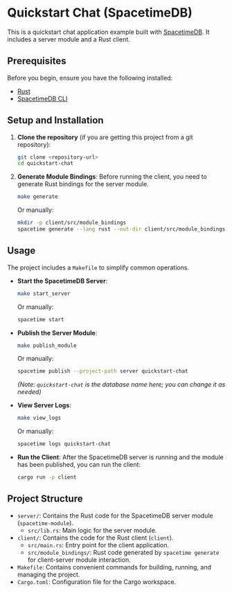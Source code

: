# Quickstart Chat (SpacetimeDB)

This is a quickstart chat application example built with [SpacetimeDB](https://spacetimedb.com/). It includes a server module and a Rust client.

## Prerequisites

Before you begin, ensure you have the following installed:

*   [Rust](https://www.rust-lang.org/tools/install)
*   [SpacetimeDB CLI](https://spacetimedb.com/docs/getting-started/installation)

## Setup and Installation

1.  **Clone the repository** (if you are getting this project from a git repository):
    ```bash
    git clone <repository-url>
    cd quickstart-chat
    ```

2.  **Generate Module Bindings**:
    Before running the client, you need to generate Rust bindings for the server module.
    ```bash
    make generate
    ```
    Or manually:
    ```bash
    mkdir -p client/src/module_bindings
    spacetime generate --lang rust --out-dir client/src/module_bindings --project-path server
    ```

## Usage

The project includes a `Makefile` to simplify common operations.

*   **Start the SpacetimeDB Server**:
    ```bash
    make start_server
    ```
    Or manually:
    ```bash
    spacetime start
    ```

*   **Publish the Server Module**:
    ```bash
    make publish_module
    ```
    Or manually:
    ```bash
    spacetime publish --project-path server quickstart-chat
    ```
    *(Note: `quickstart-chat` is the database name here; you can change it as needed)*

*   **View Server Logs**:
    ```bash
    make view_logs
    ```
    Or manually:
    ```bash
    spacetime logs quickstart-chat
    ```

*   **Run the Client**:
    After the SpacetimeDB server is running and the module has been published, you can run the client:
    ```bash
    cargo run -p client
    ```

## Project Structure

*   `server/`: Contains the Rust code for the SpacetimeDB server module (`spacetime-module`).
    *   `src/lib.rs`: Main logic for the server module.
*   `client/`: Contains the code for the Rust client (`client`).
    *   `src/main.rs`: Entry point for the client application.
    *   `src/module_bindings/`: Rust code generated by `spacetime generate` for client-server module interaction.
*   `Makefile`: Contains convenient commands for building, running, and managing the project.
*   `Cargo.toml`: Configuration file for the Cargo workspace.
